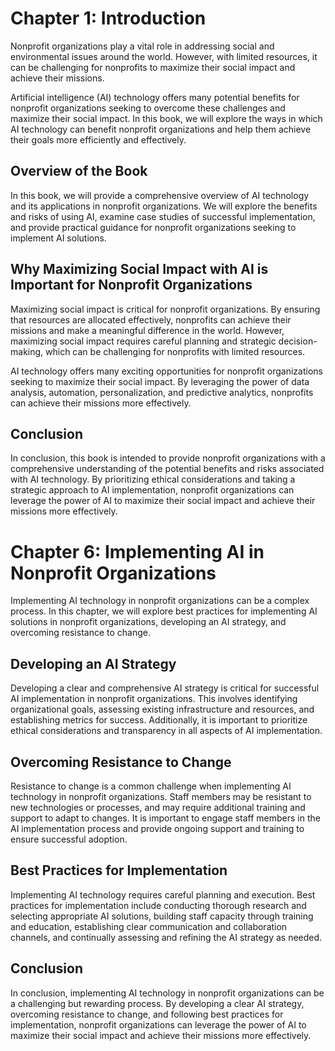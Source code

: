 Chapter 1: Introduction
=======================

Nonprofit organizations play a vital role in addressing social and environmental issues around the world. However, with limited resources, it can be challenging for nonprofits to maximize their social impact and achieve their missions.

Artificial intelligence (AI) technology offers many potential benefits for nonprofit organizations seeking to overcome these challenges and maximize their social impact. In this book, we will explore the ways in which AI technology can benefit nonprofit organizations and help them achieve their goals more efficiently and effectively.

Overview of the Book
--------------------

In this book, we will provide a comprehensive overview of AI technology and its applications in nonprofit organizations. We will explore the benefits and risks of using AI, examine case studies of successful implementation, and provide practical guidance for nonprofit organizations seeking to implement AI solutions.

Why Maximizing Social Impact with AI is Important for Nonprofit Organizations
-----------------------------------------------------------------------------

Maximizing social impact is critical for nonprofit organizations. By ensuring that resources are allocated effectively, nonprofits can achieve their missions and make a meaningful difference in the world. However, maximizing social impact requires careful planning and strategic decision-making, which can be challenging for nonprofits with limited resources.

AI technology offers many exciting opportunities for nonprofit organizations seeking to maximize their social impact. By leveraging the power of data analysis, automation, personalization, and predictive analytics, nonprofits can achieve their missions more effectively.

Conclusion
----------

In conclusion, this book is intended to provide nonprofit organizations with a comprehensive understanding of the potential benefits and risks associated with AI technology. By prioritizing ethical considerations and taking a strategic approach to AI implementation, nonprofit organizations can leverage the power of AI to maximize their social impact and achieve their missions more effectively.

Chapter 6: Implementing AI in Nonprofit Organizations
=====================================================

Implementing AI technology in nonprofit organizations can be a complex process. In this chapter, we will explore best practices for implementing AI solutions in nonprofit organizations, developing an AI strategy, and overcoming resistance to change.

Developing an AI Strategy
-------------------------

Developing a clear and comprehensive AI strategy is critical for successful AI implementation in nonprofit organizations. This involves identifying organizational goals, assessing existing infrastructure and resources, and establishing metrics for success. Additionally, it is important to prioritize ethical considerations and transparency in all aspects of AI implementation.

Overcoming Resistance to Change
-------------------------------

Resistance to change is a common challenge when implementing AI technology in nonprofit organizations. Staff members may be resistant to new technologies or processes, and may require additional training and support to adapt to changes. It is important to engage staff members in the AI implementation process and provide ongoing support and training to ensure successful adoption.

Best Practices for Implementation
---------------------------------

Implementing AI technology requires careful planning and execution. Best practices for implementation include conducting thorough research and selecting appropriate AI solutions, building staff capacity through training and education, establishing clear communication and collaboration channels, and continually assessing and refining the AI strategy as needed.

Conclusion
----------

In conclusion, implementing AI technology in nonprofit organizations can be a challenging but rewarding process. By developing a clear AI strategy, overcoming resistance to change, and following best practices for implementation, nonprofit organizations can leverage the power of AI to maximize their social impact and achieve their missions more effectively.
